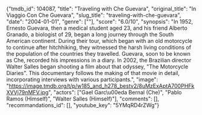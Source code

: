 {"tmdb_id": 104087, "title": "Traveling with Che Guevara", "original_title": "In Viaggio Con Che Guevara", "slug_title": "traveling-with-che-guevara", "date": "2004-01-01", "genre": [""], "score": "6.0/10", "synopsis": "In 1952, Ernesto Guevara, then a medical student aged 23, and his friend Alberto Granado, a biologist of 29, began a long journey through the South American continent. During their tour, which began with an old motorcycle to continue after hitchhiking, they witnessed the harsh living conditions of the population of the countries they travelled. Guevara, soon to be known as Che, recorded his impressions in a diary. In 2002, the Brazilian director Walter Salles began shooting a film about that odyssey, \"The Motorcycle Diaries\". This documentary follows the making of that movie in detail, incorporating interviews with various participants.", "image": "https://image.tmdb.org/t/p/w185_and_h278_bestv2/8uMzExAptA700PHFkXVVj79nMFV.jpg", "actors": ["Gael Garc\u00eda Bernal (Che)", "Pablo Ramos (Himself)", "Walter Salles (Himself)"], "comments": [], "recommandations_id": [], "youtube_key": "5YMqRD4rZWg"}
